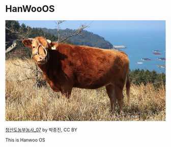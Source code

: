 # HanWooOS

![hanwoo](/images/hanwoo.jpeg)

[청산도농부농사_07](https://gongu.copyright.or.kr/gongu/wrt/wrt/view.do?wrtSn=11131353&menuNo=200025) by 박종진, CC BY

This is Hanwoo OS
